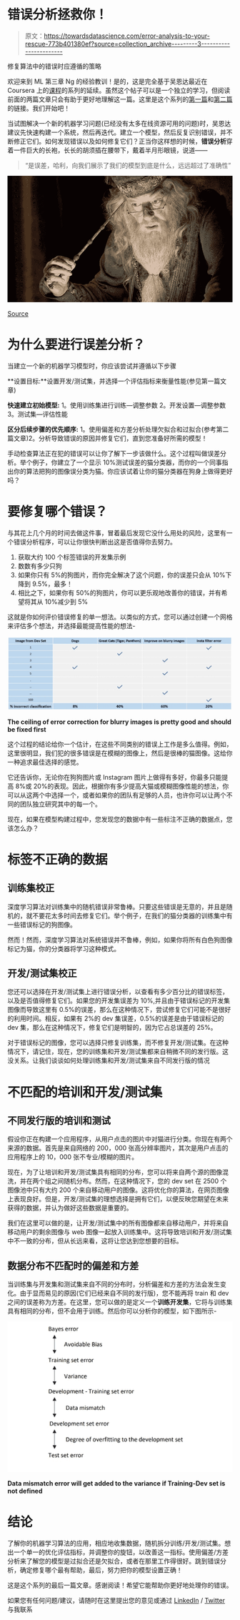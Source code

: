 # 错误分析拯救你！

> 原文：<https://towardsdatascience.com/error-analysis-to-your-rescue-773b401380ef?source=collection_archive---------3----------------------->

修复算法中的错误时应遵循的策略

欢迎来到 ML 第三章 Ng 的经验教训！是的，这是完全基于吴恩达最近在 Coursera 上的[课程](https://www.coursera.org/learn/machine-learning-projects/home/welcome)的系列的延续。虽然这个帖子可以是一个独立的学习，但阅读前面的两篇文章只会有助于更好地理解这一篇。这里是这个系列的[第一篇](/how-to-improve-my-ml-algorithm-lessons-from-andrew-ngs-experience-i-551ca1a32634)和[第二篇](/how-to-improve-my-ml-algorithm-lessons-from-andrew-ngs-experience-ii-f66926926f88)的链接。我们开始吧！

当试图解决一个新的机器学习问题(已经没有太多在线资源可用的问题)时，吴恩达建议先快速构建一个系统，然后再迭代。建立一个模型，然后反复识别错误，并不断修正它们。如何发现错误以及如何修复它们？正当你这样想的时候，**错误分析**穿着一件巨大的长袍，长长的胡须插在腰带下，戴着半月形眼镜，说道——

> “是误差，哈利，向我们展示了我们的模型到底是什么，远远超过了准确性”

![](img/9872f2550e41ae62d48441d6bcfa8814.png)

[Source](https://nerdist.com/wp-content/uploads/2017/11/dumbledore.jpg)

# **为什么要进行误差分析？**

当建立一个新的机器学习模型时，你应该尝试并遵循以下步骤

**设置目标:**设置开发/测试集，并选择一个评估指标来衡量性能(参见第一篇文章)

**快速建立初始模型:** 1。使用训练集进行训练—调整参数
2。开发设置—调整参数
3。测试集—评估性能

**区分后续步骤的优先顺序:** 1。使用偏差和方差分析处理欠拟合和过拟合(参考第二篇文章)2。分析导致错误的原因并修复它们，直到您准备好所需的模型！

手动检查算法正在犯的错误可以让你了解下一步该做什么。这个过程叫做误差分析。举个例子，你建立了一个显示 10%测试误差的猫分类器，而你的一个同事指出你的算法把狗的图像误分类为猫。你应该试着让你的猫分类器在狗身上做得更好吗？

# 要修复哪个错误？

与其花上几个月的时间去做这件事，冒着最后发现它没什么用处的风险，这里有一个错误分析程序，可以让你很快判断出这是否值得你去努力。

1.  获取大约 100 个标签错误的开发集示例
2.  数数有多少只狗
3.  如果你只有 5%的狗图片，而你完全解决了这个问题，你的误差只会从 10%下降到 9.5%，最多！
4.  相比之下，如果你有 50%的狗图片，你可以更乐观地改善你的错误，并有希望将其从 10%减少到 5%

这就是你如何评价错误修复的单一想法。以类似的方式，您可以通过创建一个网格来评估多个想法，并选择最能提高性能的想法-

![](img/76bcf7ea7991ab2fa0b960493443c8f9.png)

**The ceiling of error correction for blurry images is pretty good and should be fixed first**

这个过程的结论给你一个估计，在这些不同类别的错误上工作是多么值得。例如，这里很明显，我们犯的很多错误是在模糊的图像上，然后是很棒的猫图像。这给你一种追求最佳选择的感觉。

它还告诉你，无论你在狗狗图片或 Instagram 图片上做得有多好，你最多只能提高 8%或 20%的表现。因此，根据你有多少提高大猫或模糊图像性能的想法，你可以从这两个中选择一个，或者如果你的团队有足够的人员，也许你可以让两个不同的团队独立研究其中的每一个。

现在，如果在模型构建过程中，您发现您的数据中有一些标注不正确的数据点，您该怎么办？

# 标签不正确的数据

## 训练集校正

深度学习算法对训练集中的随机错误非常鲁棒。只要这些错误是无意的，并且是随机的，就不要花太多时间去修复它们。举个例子，在我们的猫分类器的训练集中有一些错误标记的狗图像。

然而！然而，深度学习算法对系统错误并不鲁棒，例如，如果你将所有白色狗图像标记为猫，你的分类器将学习这种模式。

## 开发/测试集校正

您还可以选择在开发/测试集上进行错误分析，以查看有多少百分比的错误标签，以及是否值得修复它们。如果您的开发集误差为 10%,并且由于错误标记的开发集图像而导致这里有 0.5%的误差，那么在这种情况下，尝试修复它们可能不是很好的利用时间。相反，如果有 2%的 dev 集误差，0.5%的误差是由于错误标记的 dev 集，那么在这种情况下，修复它们是明智的，因为它占总误差的 25%。

对于错误标记的图像，您可以选择只修复训练集，而不修复开发/测试集。在这种情况下，请记住，现在，您的训练集和开发/测试集都来自稍微不同的发行版。这没关系。让我们谈谈如何处理训练集和开发/测试集来自不同发行版的情况

# 不匹配的培训和开发/测试集

## 不同发行版的培训和测试

假设你正在构建一个应用程序，从用户点击的图片中对猫进行分类。你现在有两个来源的数据。首先是来自网络的 200，000 张高分辨率图片，其次是用户点击的应用程序上的 10，000 张不专业/模糊的图片。

现在，为了让培训和开发/测试集具有相同的分布，您可以将来自两个源的图像混洗，并在两个组之间随机分布。然而，在这种情况下，您的 dev set 在 2500 个图像池中只有大约 200 个来自移动用户的图像。这将优化你的算法，在网页图像上表现良好。但是，开发/测试集的理想选择是拥有它们，以便反映您期望在未来获得的数据，并认为做好这些数据是重要的。

我们在这里可以做的是，让开发/测试集中的所有图像都来自移动用户，并将来自移动用户的剩余图像与 web 图像一起放入训练集中。这将导致培训和开发/测试集中不一致的分布，但从长远来看，这将让您达到您想要的目标。

## 数据分布不匹配时的偏差和方差

当训练集与开发集和测试集来自不同的分布时，分析偏差和方差的方法会发生变化。由于显而易见的原因(它们已经来自不同的发行版)，您不能再将 train 和 dev 之间的误差称为方差。在这里，您可以做的是定义一个**训练开发集**，它将与训练集具有相同的分布，但不会用于训练。然后你可以分析你的模型，如下图所示-

![](img/d5842726a08f8fe95bedbdeba613518d.png)

**Data mismatch error will get added to the variance if Training-Dev set is not defined**

# 结论

了解你的机器学习算法的应用，相应地收集数据，随机拆分训练/开发/测试集。想出一个单一的优化评估指标，并调整你的旋钮，以改善这一指标。使用偏差/方差分析来了解您的模型是过拟合还是欠拟合，或者在那里工作得很好。跳到错误分析，确定修复哪个最有帮助，最后，努力把你的模型设置正确！

这是这个系列的最后一篇文章。感谢阅读！希望它能帮助你更好地处理你的错误。

如果您有任何问题/建议，请随时在这里提出您的意见或通过 [LinkedIn](https://www.linkedin.com/in/kritikajalan/) / [Twitter](https://twitter.com/Kritika_Jalan) 与我联系